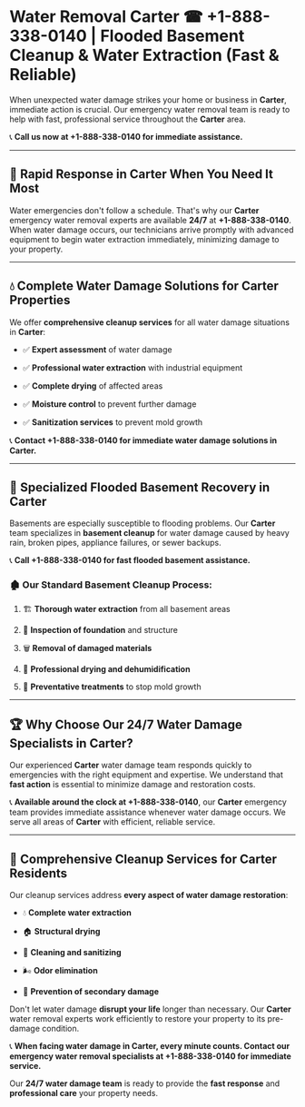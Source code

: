# Water Removal Carter ☎ +1-888-338-0140 | Flooded Basement Cleanup & Water Extraction (Fast & Reliable)

When unexpected water damage strikes your home or business in **Carter**, immediate action is crucial. Our emergency water removal team is ready to help with fast, professional service throughout the **Carter** area. 

📞 **Call us now at +1-888-338-0140 for immediate assistance.**
---
## 🚀 Rapid Response in Carter When You Need It Most
Water emergencies don't follow a schedule. That's why our **Carter** emergency water removal experts are available **24/7** at **+1-888-338-0140**. When water damage occurs, our technicians arrive promptly with advanced equipment to begin water extraction immediately, minimizing damage to your property.
---
## 💧 Complete Water Damage Solutions for Carter Properties
We offer **comprehensive cleanup services** for all water damage situations in **Carter**:
- ✅ **Expert assessment** of water damage  
- ✅ **Professional water extraction** with industrial equipment  
- ✅ **Complete drying** of affected areas  
- ✅ **Moisture control** to prevent further damage  
- ✅ **Sanitization services** to prevent mold growth  
📞 **Contact +1-888-338-0140 for immediate water damage solutions in Carter.**
---
## 🌊 Specialized Flooded Basement Recovery in Carter
Basements are especially susceptible to flooding problems. Our **Carter** team specializes in **basement cleanup** for water damage caused by heavy rain, broken pipes, appliance failures, or sewer backups. 
📞 **Call +1-888-338-0140 for fast flooded basement assistance.**
### 🏚️ Our Standard Basement Cleanup Process:
1. 🏗️ **Thorough water extraction** from all basement areas  
2. 🔎 **Inspection of foundation** and structure  
3. 🗑️ **Removal of damaged materials**  
4. 💨 **Professional drying and dehumidification**  
5. 🚫 **Preventative treatments** to stop mold growth  
---
## 🏆 Why Choose Our 24/7 Water Damage Specialists in Carter?
Our experienced **Carter** water damage team responds quickly to emergencies with the right equipment and expertise. We understand that **fast action** is essential to minimize damage and restoration costs.
📞 **Available around the clock at +1-888-338-0140**, our **Carter** emergency team provides immediate assistance whenever water damage occurs. We serve all areas of **Carter** with efficient, reliable service.
---
## 🧹 Comprehensive Cleanup Services for Carter Residents
Our cleanup services address **every aspect of water damage restoration**:
- 💧 **Complete water extraction**  
- 🏠 **Structural drying**  
- 🧼 **Cleaning and sanitizing**  
- 🌬️ **Odor elimination**  
- 🚫 **Prevention of secondary damage**  
Don't let water damage **disrupt your life** longer than necessary. Our **Carter** water removal experts work efficiently to restore your property to its pre-damage condition.
📞 **When facing water damage in Carter, every minute counts. Contact our emergency water removal specialists at +1-888-338-0140 for immediate service.**
Our **24/7 water damage team** is ready to provide the **fast response** and **professional care** your property needs.
